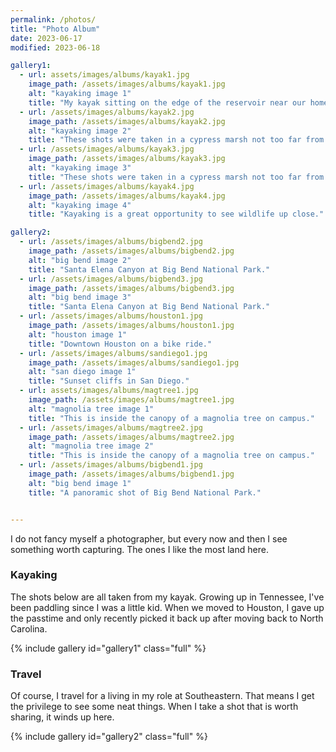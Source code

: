 ```yaml
---
permalink: /photos/
title: "Photo Album"
date: 2023-06-17
modified: 2023-06-18

gallery1:
  - url: assets/images/albums/kayak1.jpg
    image_path: /assets/images/albums/kayak1.jpg
    alt: "kayaking image 1"
    title: "My kayak sitting on the edge of the reservoir near our home at dawn."
  - url: /assets/images/albums/kayak2.jpg
    image_path: /assets/images/albums/kayak2.jpg
    alt: "kayaking image 2"
    title: "These shots were taken in a cypress marsh not too far from Wake Forest."
  - url: /assets/images/albums/kayak3.jpg
    image_path: /assets/images/albums/kayak3.jpg
    alt: "kayaking image 3"
    title: "These shots were taken in a cypress marsh not too far from Wake Forest."
  - url: /assets/images/albums/kayak4.jpg
    image_path: /assets/images/albums/kayak4.jpg
    alt: "kayaking image 4"
    title: "Kayaking is a great opportunity to see wildlife up close."

gallery2:
  - url: /assets/images/albums/bigbend2.jpg
    image_path: /assets/images/albums/bigbend2.jpg
    alt: "big bend image 2"
    title: "Santa Elena Canyon at Big Bend National Park."
  - url: /assets/images/albums/bigbend3.jpg
    image_path: /assets/images/albums/bigbend3.jpg
    alt: "big bend image 3"
    title: "Santa Elena Canyon at Big Bend National Park."
  - url: /assets/images/albums/houston1.jpg
    image_path: /assets/images/albums/houston1.jpg
    alt: "houston image 1"
    title: "Downtown Houston on a bike ride."
  - url: /assets/images/albums/sandiego1.jpg
    image_path: /assets/images/albums/sandiego1.jpg
    alt: "san diego image 1"
    title: "Sunset cliffs in San Diego."
  - url: assets/images/albums/magtree1.jpg
    image_path: /assets/images/albums/magtree1.jpg
    alt: "magnolia tree image 1"
    title: "This is inside the canopy of a magnolia tree on campus."
  - url: /assets/images/albums/magtree2.jpg
    image_path: /assets/images/albums/magtree2.jpg
    alt: "magnolia tree image 2"
    title: "This is inside the canopy of a magnolia tree on campus."
  - url: /assets/images/albums/bigbend1.jpg
    image_path: /assets/images/albums/bigbend1.jpg
    alt: "big bend image 1"
    title: "A panoramic shot of Big Bend National Park."


---
```


I do not fancy myself a photographer, but every now and then I see something worth capturing. The ones I like the most land here.

### Kayaking
The shots below are all taken from my kayak. Growing up in Tennessee, I've been paddling since I was a little kid. When we moved to Houston, I gave up the passtime and only recently picked it back up after moving back to North Carolina. 

{% include gallery id="gallery1" class="full" %}

### Travel
Of course, I travel for a living in my role at Southeastern. That means I get the privilege to see some neat things. When I take a shot that is worth sharing, it winds up here.

{% include gallery id="gallery2" class="full" %}
